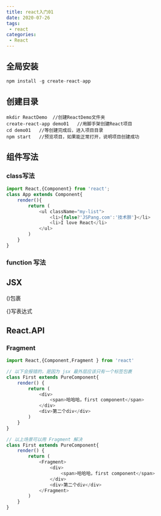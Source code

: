 ```yaml
---
title: react入门01
date: 2020-07-26
tags:
 - react
categories: 
 - React
---
```


## 全局安装

```js
npm install -g create-react-app
```

## 创建目录

```shell
mkdir ReactDemo  //创建ReactDemo文件夹
create-react-app demo01   //用脚手架创建React项目
cd demo01   //等创建完成后，进入项目目录
npm start   //预览项目，如果能正常打开，说明项目创建成功
```

## 组件写法

###  class写法

```javascript
import React,{Component} from 'react';
class App extends Component{
    render(){
        return (
            <ul className="my-list">
                <li>{false?'JSPang.com':'技术胖'}</li>
                <li>I love React</li>
            </ul>
        )
    }
}
```

### function 写法



## JSX

()包裹

{}写表达式

## React.API

### Fragment

```javascript
import React,{Component,Fragment } from 'react'
```

```js
// 以下会报错的，是因为 jsx 最外层应该只有一个标签包裹
class First extends PureComponent{
    render() {
        return (
            <div>
                <span>哈哈哈，first component</span>
            </div>
            <div>第二个div</div>
        )
    }
}
```

```js
// 以上场景可以用 Fragment 解决
class First extends PureComponent{
    render() {
        return (
            <Fragment>
                <div>
                    <span>哈哈哈，first component</span>
                </div>
                <div>第二个div</div>
            </Fragment>
        )
    }
}
```

